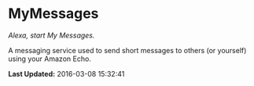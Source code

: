 # MyMessages
*Alexa, start My Messages.*

A messaging service used to send short messages to others (or yourself) using your Amazon Echo.

**Last Updated:** 2016-03-08 15:32:41